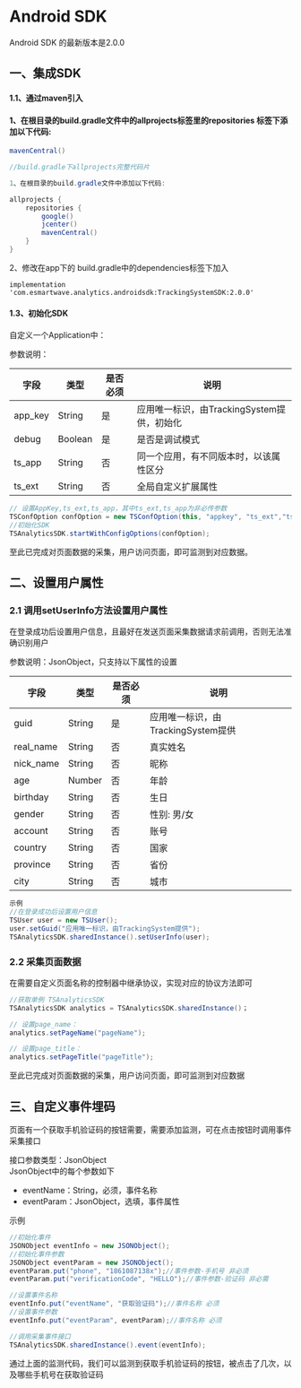# Android SDK

Android SDK 的最新版本是2.0.0

## 一、集成SDK

#### 1.1、通过maven引入

#### 1、在根目录的build.gradle文件中的allprojects标签里的repositories 标签下添加以下代码:

```java
mavenCentral()
```

```java
//build.gradle下allprojects完整代码片

1、在根目录的build.gradle文件中添加以下代码:

allprojects {
    repositories {
        google()
        jcenter()
        mavenCentral()
    }
}
```

2、修改在app下的 build.gradle中的dependencies标签下加入

```git
implementation 'com.esmartwave.analytics.androidsdk:TrackingSystemSDK:2.0.0'
```




#### 1.3、初始化SDK

自定义一个Application中：

参数说明：

| 字段    | 类型    | 是否必须 | 说明                                       |
| ------- | ------- | -------- | ------------------------------------------ |
| app_key | String  | 是       | 应用唯一标识，由TrackingSystem提供，初始化 |
| debug   | Boolean | 是       | 是否是调试模式                             |
| ts_app  | String  | 否       | 同一个应用，有不同版本时，以该属性区分     |
| ts_ext  | String  | 否       | 全局自定义扩展属性                         |

```java
// 设置AppKey,ts_ext,ts_app，其中ts_ext,ts_app为非必传参数
TSConfOption confOption = new TSConfOption(this, "appkey", "ts_ext","ts_app", false);
//初始化SDK
TSAnalyticsSDK.startWithConfigOptions(confOption);
```

至此已完成对页面数据的采集，用户访问页面，即可监测到对应数据。



## 二、设置用户属性

### 2.1 调用setUserInfo方法设置用户属性

在登录成功后设置用户信息，且最好在发送页面采集数据请求前调用，否则无法准确识别用户

参数说明：JsonObject，只支持以下属性的设置

| 字段      | 类型   | 是否必须 | 说明                               |
| --------- | ------ | -------- | ---------------------------------- |
| guid      | String | 是       | 应用唯一标识，由TrackingSystem提供 |
| real_name | String | 否       | 真实姓名                           |
| nick_name | String | 否       | 昵称                               |
| age       | Number | 否       | 年龄                               |
| birthday  | String | 否       | 生日                               |
| gender    | String | 否       | 性别: 男/女                        |
| account   | String | 否       | 账号                               |
| country   | String | 否       | 国家                               |
| province  | String | 否       | 省份                               |
| city      | String | 否       | 城市                               |


```java
示例
//在登录成功后设置用户信息
TSUser user = new TSUser();
user.setGuid("应用唯一标识，由TrackingSystem提供");
TSAnalyticsSDK.sharedInstance().setUserInfo(user);
```

### 2.2 采集页面数据

在需要自定义页面名称的控制器中继承协议，实现对应的协议方法即可

```java
//获取单例 TSAnalyticsSDK
TSAnalyticsSDK analytics = TSAnalyticsSDK.sharedInstance()；

// 设置page_name：
analytics.setPageName("pageName");

// 设置page_title：
analytics.setPageTitle("pageTitle");
```

至此已完成对页面数据的采集，用户访问页面，即可监测到对应数据



## 三、自定义事件埋码

 ⻚⾯有⼀个获取⼿机验证码的按钮需要，需要添加监测，可在点击按钮时调用事件采集接口

接口参数类型：JsonObject  
JsonObject中的每个参数如下

* eventName：String，必须，事件名称
* eventParam：JsonObject，选填，事件属性

示例 

```java
//初始化事件
JSONObject eventInfo = new JSONObject();
//初始化事件参数
JSONObject eventParam = new JSONObject();
eventParam.put("phone", "1861087138x");//事件参数-手机号 非必须
eventParam.put("verificationCode", "HELLO");//事件参数-验证码 非必需

//设置事件名称
eventInfo.put("eventName", "获取验证码");//事件名称 必须
//设置事件参数
eventInfo.put("eventParam", eventParam);//事件名称 必须

//调用采集事件接口
TSAnalyticsSDK.sharedInstance().event(eventInfo);
```

通过上面的监测代码，我们可以监测到获取手机验证码的按钮，被点击了几次，以及哪些手机号在获取验证码